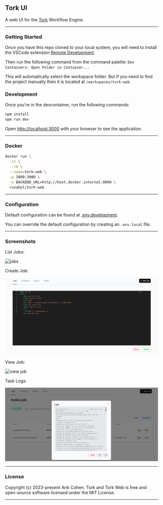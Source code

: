 ## Tork UI

A web UI for the [Tork](https://github.com/runabol/tork) Workflow Engine.

---

### Getting Started

Once you have this repo cloned to your local system, you will need to install the VSCode extension [Remote Development](https://marketplace.visualstudio.com/items?itemName=ms-vscode-remote.vscode-remote-extensionpack).

Then run the following command from the command palette:
`Dev Containers: Open Folder in Container...`

This will automatically select the workspace folder. But if you need to find the project manually then it is located at `/workspaces/tork-web`.

### Development

Once you're in the devcontainer, run the following commands:

```bash
npm install
npm run dev
```

Open [http://localhost:3000](http://localhost:3000) with your browser to see the application.

---

### Docker

```bash
docker run \
  -it \
  --rm \
  --name=tork-web \
  -p 3000:3000 \
  -e BACKEND_URL=http://host.docker.internal:8000 \
  runabol/tork-web
```

---

### Configuration

Default configuration can be found at [.env.development](.env.development).

You can override the default configuration by creating an `.env.local` file.

---

### Screenshots

List Jobs:

![jobs](screenshots/jobs-v6.png "Jobs")

Create Job:

![create job](screenshots/create-job.png "Create Job")

View Job:

![view job](screenshots/view-job-v5.png "View Job")

Task Logs:

![task logs](screenshots/task-logs.png "Task Logs")

---

### License

Copyright (c) 2023-present Arik Cohen. Tork and Tork Web is free and open-source software licensed under the MIT License.

---
